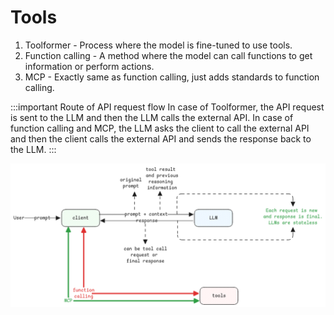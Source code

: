 # Tools

1. Toolformer - Process where the model is fine-tuned to use tools.
2. Function calling - A method where the model can call functions to get information or perform actions.
3. MCP - Exactly same as function calling, just adds standards to function calling.

:::important Route of API request flow
In case of Toolformer, the API request is sent to the LLM and then the LLM calls the external API.
In case of function calling and MCP, the LLM asks the client to call the external API and
then the client calls the external API and sends the response back to the LLM.
:::

![function-calling](../../static/img/ai-tools-calling.excalidraw.png)
